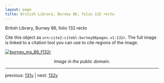```yaml
---
layout: page
title: British Library, Burney 86, folio 132 recto
---
```


British Library, Burney 86, folio 132 recto

Cite this object as `urn:cite2:citebl:burney86pages.v1:132r`.  The full image is linked to a citation tool you can use to cite regions of the image.

[![burney_ms_86_f132r](http://www.homermultitext.org/iipsrv?IIIF=/project/homer/pyramidal/deepzoom/citebl/burney86imgs/v1/burney_ms_86_f132r.tif/full/800,/0/default.jpg)](http://www.homermultitext.org/ict2/?urn=urn:cite2:citebl:burney86imgs.v1:burney_ms_86_f132r) 

<p style="text-align: center; font-style: italic;">Image in the public domain.</p>

---

previous: [131v](../131v/) | next: [132v](../132v/)